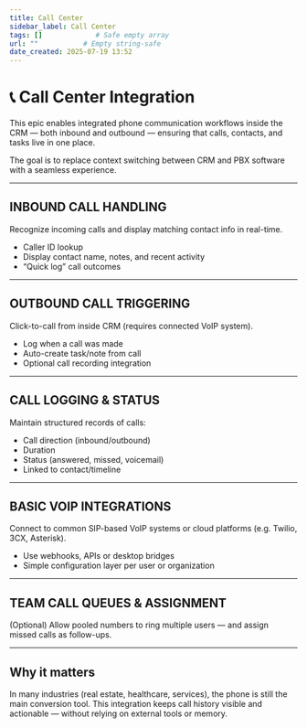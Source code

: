 ```yaml
---
title: Call Center
sidebar_label: Call Center
tags: []             # Safe empty array
url: ""           # Empty string-safe
date_created: 2025-07-19 13:52
---
```

# 📞 Call Center Integration

This epic enables integrated phone communication workflows inside the CRM — both inbound and outbound — ensuring that calls, contacts, and tasks live in one place.

The goal is to replace context switching between CRM and PBX software with a seamless experience.

---
## INBOUND CALL HANDLING

Recognize incoming calls and display matching contact info in real-time.

- Caller ID lookup  
- Display contact name, notes, and recent activity  
- “Quick log” call outcomes

---
## OUTBOUND CALL TRIGGERING

Click-to-call from inside CRM (requires connected VoIP system).

- Log when a call was made  
- Auto-create task/note from call  
- Optional call recording integration

---
## CALL LOGGING & STATUS

Maintain structured records of calls:

- Call direction (inbound/outbound)  
- Duration  
- Status (answered, missed, voicemail)  
- Linked to contact/timeline

---
## BASIC VOIP INTEGRATIONS

Connect to common SIP-based VoIP systems or cloud platforms (e.g. Twilio, 3CX, Asterisk).

- Use webhooks, APIs or desktop bridges  
- Simple configuration layer per user or organization

---
## TEAM CALL QUEUES & ASSIGNMENT

(Optional) Allow pooled numbers to ring multiple users — and assign missed calls as follow-ups.

---
## Why it matters

In many industries (real estate, healthcare, services), the phone is still the main conversion tool. This integration keeps call history visible and actionable — without relying on external tools or memory.
